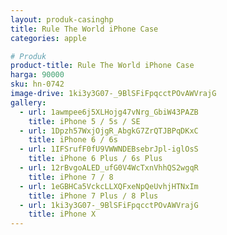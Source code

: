 ```yaml
---
layout: produk-casinghp
title: Rule The World iPhone Case
categories: apple

# Produk
product-title: Rule The World iPhone Case
harga: 90000
sku: hn-0742
image-drive: 1ki3y3G07-_9BlSFiFpqcctPOvAWVrajG
gallery:
  - url: 1awmpee6j5XLHojg47vNrg_GbiW43PAZB
    title: iPhone 5 / 5s / SE
  - url: 1Dpzh57WxjOjgR_AbgkG7ZrQTJBPqDKxC
    title: iPhone 6 / 6s
  - url: 1IFSrufF0fU9VWWNDEBsebrJpl-iglOsS
    title: iPhone 6 Plus / 6s Plus
  - url: 12rBvgoALED_ufG0V4WcTxnVhhQS2wgqR
    title: iPhone 7 / 8
  - url: 1eGBHCa5VckcLLXQFxeNpQeUvhjHTNxIm
    title: iPhone 7 Plus / 8 Plus
  - url: 1ki3y3G07-_9BlSFiFpqcctPOvAWVrajG
    title: iPhone X
---
```

